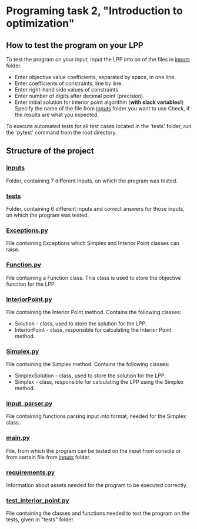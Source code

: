 # Programing task 2, "Introduction to optimization"

## How to test the program on your LPP
To test the program on your input, input the LPP into on of the files in [inputs](https://github.com/optimization-team/interior-point/tree/main/inputs) folder.
- Enter objective value coefficients, separated by space, in one line.
- Enter coefficients of constraints, line by line.
- Enter right-hand side values of constraints.
- Enter number of digits after decimal point (precision).
- Enter initial solution for interior point algorithm (**with slack variables!**) 
Specify the name of the file from [inputs](https://github.com/optimization-team/interior-point/tree/main/inputs) folder you want to use
Check, if the results are what you expected.

To execute automated tests for all test cases located in the 'tests' folder, run the 'pytest' command from the root directory.
## Structure of the project
### [inputs](https://github.com/optimization-team/interior-point/tree/main/inputs)
Folder, containing 7 different inputs, on which the program was tested.
### [tests](https://github.com/optimization-team/interior-point/tree/main/tests)
Folder, containing 6 different inputs and correct answers for those inputs, on which the program was tested.
### [Exceptions.py](https://github.com/optimization-team/interior-point/blob/main/Exceptions.py)
File containing Exceptions which Simplex and Interior Point classes can raise.
### [Function.py](https://github.com/optimization-team/interior-point/blob/main/Function.py)
File containing a Function class. This class is used to store the objective function for the LPP.
### [InteriorPoint.py](https://github.com/optimization-team/interior-point/blob/main/InteriorPoint.py)
File containing the Interior Point method. Contains the following classes:
- Solution - class, used to store the solution for the LPP.
- InteriorPoint - class, responsible for calculating the Interior Point method.
### [Simplex.py](https://github.com/optimization-team/interior-point/blob/main/Simplex.py)
File containing the Simplex method. Contains the following classes:
- SimplexSolution - class, used to store the solution for the LPP.
- Simplex - class, responsible for calculating the LPP using the Simplex method.
### [input_parser.py](https://github.com/optimization-team/interior-point/blob/main/input_parser.py)
File containing functions parsing input into format, needed for the Simplex class.
### [main.py](https://github.com/optimization-team/interior-point/blob/main/main.py)
File, from which the program can be tested on the input from console or from certain file from [inputs](https://github.com/optimization-team/interior-point/tree/main/inputs) folder.
### [requirements.py](https://github.com/optimization-team/interior-point/blob/main/requirements.txt)
Information about assets needed for the program to be executed correctly.
### [test_interior_point.py](https://github.com/optimization-team/interior-point/blob/main/test_interior_point.py)
File containing the classes and functions needed to test the program on the tests, given in "tests" folder.
